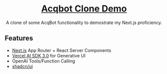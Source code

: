 <a href="https://acqbot-clone.vercel.app/">
  <h1 align="center">Acqbot Clone Demo</h1>
</a>

<p align="center">
  A clone of some AcqBot functionality to demostrate my Next.js proficiency.
</p>

## Features

- [Next.js](https://nextjs.org) App Router + React Server Components
- [Vercel AI SDK 3.0](https://sdk.vercel.ai/docs) for Generative UI
- OpenAI Tools/Function Calling
- [shadcn/ui](https://ui.shadcn.com)
